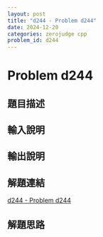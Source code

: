 ```yaml
---
layout: post
title: "d244 - Problem d244"
date: 2024-12-20
categories: zerojudge cpp
problem_id: d244
---
```


# Problem d244

## 題目描述



## 輸入說明



## 輸出說明



## 解題連結

[d244 - Problem d244](https://zerojudge.tw/ShowProblem?problemid=d244)

## 解題思路

